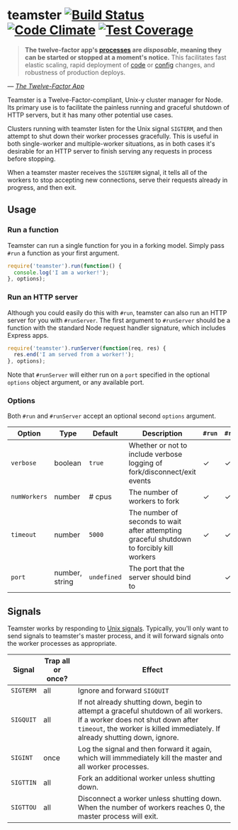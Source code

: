 # teamster [![Build Status](https://travis-ci.org/jclem/teamster.svg?branch=master)](https://travis-ci.org/jclem/teamster)  [![Code Climate](https://codeclimate.com/github/jclem/teamster/badges/gpa.svg)](https://codeclimate.com/github/jclem/teamster) [![Test Coverage](https://codeclimate.com/github/jclem/teamster/badges/coverage.svg)](https://codeclimate.com/github/jclem/teamster)

> **The twelve-factor app's [processes][processes] are *disposable*, meaning
> they can be started or stopped at a moment's notice.** This facilitates fast
> elastic scaling, rapid deployment of [code][code] or [config][config]
> changes, and robustness of production deploys.

*— [The Twelve-Factor App][twelve-factor]*

Teamster is a Twelve-Factor-compliant, Unix-y cluster manager for Node. Its
primary use is to facilitate the painless running and graceful shutdown of
HTTP servers, but it has many other potential use cases.

Clusters running with teamster listen for the Unix signal `SIGTERM`, and then
attempt to shut down their worker processes gracefully. This is useful in both
single-worker and multiple-worker situations, as in both cases it's desirable
for an HTTP server to finish serving any requests in process before stopping.

When a teamster master receives the `SIGTERM` signal, it tells all of the
workers to stop accepting new connections, serve their requests already in
progress, and then exit.

## Usage

### Run a function

Teamster can run a single function for you in a forking model. Simply pass
`#run` a function as your first argument.

```javascript
require('teamster').run(function() {
  console.log('I am a worker!');
}, options);
```

### Run an HTTP server

Although you could easily do this with `#run`, teamster can also run an HTTP
server for you with `#runServer`. The first argument to `#runServer`
should be a function with the standard Node request handler signature, which
includes Express apps.

```javascript
require('teamster').runServer(function(req, res) {
  res.end('I am served from a worker!');
}, options);
```

Note that `#runServer` will either run on a `port` specified in the optional
`options` object argument, or any available port.

### Options

Both `#run` and `#runServer` accept an optional second `options` argument.

| Option       | Type            | Default     | Description                                                                               | `#run` | `#runServer` |
| ------------ | --------------- | ----------- | ----------------------------                                                              | ------ | ------------ |
| `verbose`    | boolean         | `true`      | Whether or not to include verbose logging of fork/disconnect/exit events                  |   ✓    |      ✓       |
| `numWorkers` | number          | # cpus      | The number of workers to fork                                                             |   ✓    |      ✓       |
| `timeout`    | number          | `5000`      | The number of seconds to wait after attempting graceful shutdown to forcibly kill workers |   ✓    |      ✓       |
| `port`       | number, string  | `undefined` | The port that the server should bind to                                                   |        |      ✓       |

## Signals

Teamster works by responding to [Unix signals][unix_signals]. Typically, you'll
only want to send signals to teamster's master process, and it will forward
signals onto the worker processes as appropriate.

| Signal    | Trap all or once?       | Effect                                                                                                                                                                                                 |
| --------- | ----------------------- | ----------------------------                                                                                                                                                                           |
| `SIGTERM` | all                     | Ignore and forward `SIGQUIT`                                                                                                                                                                           |
| `SIGQUIT` | all                     | If not already shutting down, begin to attempt a graceful shutdown of all workers. If a worker does not shut down after `timeout`, the worker is killed immediately. If already shutting down, ignore. |
| `SIGINT`  | once                    | Log the signal and then forward it again, which will immmediately kill the master and all worker processes.                                                                                            |
| `SIGTTIN` | all                     | Fork an additional worker unless shutting down.                                                                                                                                                        |
| `SIGTTOU` | all                     | Disconnect a worker unless shutting down. When the number of workers reaches 0, the master process will exit.                                                                                          |

[unix_signals]: http://en.wikipedia.org/wiki/Unix_signal
[processes]: http://12factor.net/processes
[code]: http://12factor.net/codebase
[config]: http://12factor.net/config
[twelve-factor]: http://12factor.net
